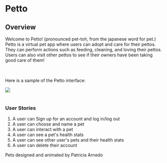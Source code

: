 <h1>Petto</h1>

<h2>Overview</h2>
Welcome to Petto! (pronounced pet-toh, from the japanese word for pet.) Petto is a virtual pet app where users can adopt and care for their pettos. They can perform actions such as feeding, cleaning, and loving their pettos. Users can also visit other pettos to see if their owners have been taking good care of them! 

<br><br>
Here is a sample of the Petto interface:
<br>

<img src=https://i.imgur.com/U0IlFiO.gif/>
<br><br>
<h3>User Stories</h3>

1. A user can Sign up for an account and log in/log out
2. A user can choose and name a pet
3. A user can interact with a pet
4. A user can see a pet's health stats
5. A user can see other user's pets and their health stats
6. A user can delete their account


Pets designed and animated by Patricia Arnedo




